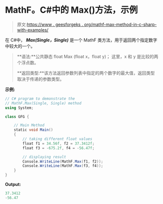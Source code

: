 # MathF。C#中的 Max()方法，示例

> 原文:[https://www . geesforgeks . org/mathf-max-method-in-c-sharp-with-examples/](https://www.geeksforgeeks.org/mathf-max-method-in-c-sharp-with-examples/)

在 C#中， ***Max(Single，Single)*** 是一个 MathF 类方法，用于返回两个指定数字中较大的一个。

> **语法:**公共静态 float Max (float x，float y)；
> 这里，x 和 y 是比较的两个浮点数。
> 
> **返回类型:**该方法返回参数列表中指定的两个数字的最大值，返回类型取决于传递的参数类型。

**示例:**

```cs
// C# program to demonstrate the
// MathF.Max(Single, Single) method
using System;

class GFG {

    // Main Method
    static void Main()
    {
        // taking different float values
        float f1 = 34.56f, f2 = 37.3412f;
        float f3 = -675.2f, f4 = -56.47f;

        // displaying result
        Console.WriteLine(MathF.Max(f1, f2));
        Console.WriteLine(MathF.Max(f3, f4));
    }
}
```

**Output:**

```cs
37.3412
-56.47

```